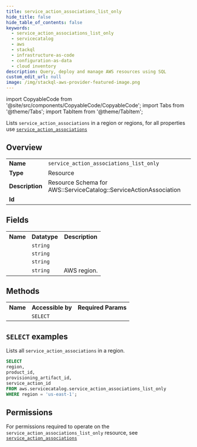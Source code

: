 ```yaml
---
title: service_action_associations_list_only
hide_title: false
hide_table_of_contents: false
keywords:
  - service_action_associations_list_only
  - servicecatalog
  - aws
  - stackql
  - infrastructure-as-code
  - configuration-as-data
  - cloud inventory
description: Query, deploy and manage AWS resources using SQL
custom_edit_url: null
image: /img/stackql-aws-provider-featured-image.png
---
```


import CopyableCode from '@site/src/components/CopyableCode/CopyableCode';
import Tabs from '@theme/Tabs';
import TabItem from '@theme/TabItem';

Lists <code>service_action_associations</code> in a region or regions, for all properties use <a href="/services/serviceName/service_action_associations/"><code>service_action_associations</code></a>

## Overview
<table>
<tbody>
<tr><td><b>Name</b></td><td><code>service_action_associations_list_only</code></td></tr>
<tr><td><b>Type</b></td><td>Resource</td></tr>
<tr><td><b>Description</b></td><td>Resource Schema for AWS::ServiceCatalog::ServiceActionAssociation</td></tr>
<tr><td><b>Id</b></td><td><CopyableCode code="aws.servicecatalog.service_action_associations_list_only" /></td></tr>
</tbody>
</table>

## Fields
<table>
<tbody>
<tr><th>Name</th><th>Datatype</th><th>Description</th></tr><tr><td><CopyableCode code="product_id" /></td><td><code>string</code></td><td></td></tr>
<tr><td><CopyableCode code="provisioning_artifact_id" /></td><td><code>string</code></td><td></td></tr>
<tr><td><CopyableCode code="service_action_id" /></td><td><code>string</code></td><td></td></tr>
<tr><td><CopyableCode code="region" /></td><td><code>string</code></td><td>AWS region.</td></tr>
</tbody>
</table>

## Methods

<table>
<tbody>
  <tr>
    <th>Name</th>
    <th>Accessible by</th>
    <th>Required Params</th>
  </tr>
  <tr>
    <td><CopyableCode code="list_resources" /></td>
    <td><code>SELECT</code></td>
    <td><CopyableCode code="region" /></td>
  </tr>
</tbody>
</table>

## `SELECT` examples
Lists all <code>service_action_associations</code> in a region.
```sql
SELECT
region,
product_id,
provisioning_artifact_id,
service_action_id
FROM aws.servicecatalog.service_action_associations_list_only
WHERE region = 'us-east-1';
```


## Permissions

For permissions required to operate on the <code>service_action_associations_list_only</code> resource, see <a href="/services/servicecatalog/service_action_associations/#permissions"><code>service_action_associations</code></a>

